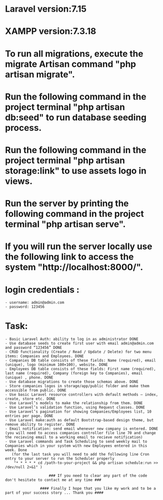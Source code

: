 # Laravel version:7.15
# XAMPP version:7.3.18
# To run all migrations, execute the migrate Artisan command "php artisan migrate".
# Run the following command in the project terminal "php artisan db:seed" to run database seeding process.
# Run the following command in the project terminal "php artisan storage:link" to use assets logo in views.
# Run the server by printing the following command in the project terminal "php artisan serve".
# If you will run the server locally use the following link to access the system "http://localhost:8000/".
# login credentials :
    - username: admin@admin.com
    - password: 123456
# Task:
    - Basic Laravel Auth: ability to log in as administrator DONE
    - Use database seeds to create first user with email admin@admin.com and password “123456” DONE
    - CRUD functionality (Create / Read / Update / Delete) for two menu items: Companies and Employees. DONE
    - Companies DB table consists of these fields: Name (required), email (unique), logo (minimum 100×100), website. DONE
    - Employees DB table consists of these fields: First name (required), last name (required), Company (foreign key to Companies), email (unique) , phone. DONE
    - Use database migrations to create those schemas above. DONE
    - Store companies logos in storage/app/public folder and make them accessible from public. DONE
    - Use basic Laravel resource controllers with default methods – index, create, store etc. DONE
    - Use Laravel’s models to make the relationship from them. DONE
    - Use Laravel’s validation function, using Request classes. DONE
    - Use Laravel’s pagination for showing Companies/Employees list, 10 entries per page. DONE
    - Use Laravel make:auth as default Bootstrap-based design theme, but remove ability to register. DONE
    - Email notification: send email whenever new company is entered. DONE (you will need to access companies controller file line 70 and change the recieving email to a working email to recieve notification)  
    - Use Laravel commands and Task Scheduling to send weekly mail to Companies which in your system with new Employees entered in this week. Done 
       (for the last task you will need to add the following line Cron entry to your server to run the Scheduler properly
        "* * * * * cd /path-to-your-project && php artisan schedule:run >> /dev/null 2>&1" )
    
                        ### If you need to clear any part of the code don't hesitate to contact me at any time ###
    
                    #### Finally I hope that you like my work and to be a part of your success story ... Thank you ####
